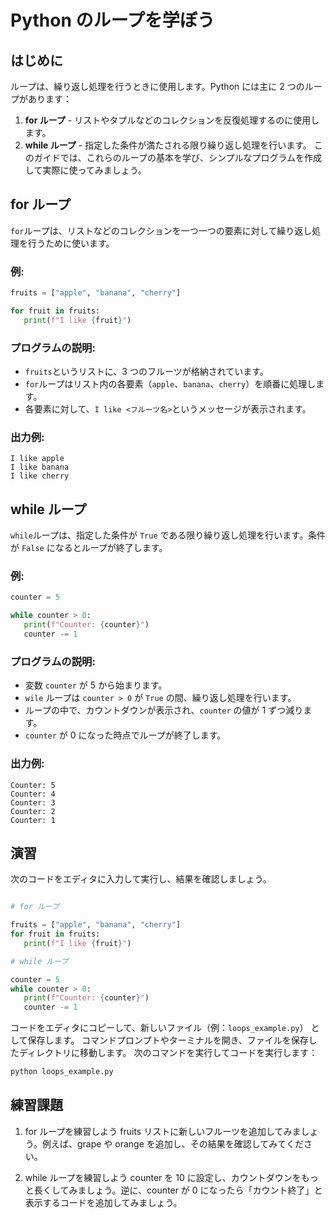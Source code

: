 # Python のループを学ぼう

## はじめに

ループは、繰り返し処理を行うときに使用します。Python には主に 2 つのループがあります：

1. **for ループ** - リストやタプルなどのコレクションを反復処理するのに使用します。
2. **while ループ** - 指定した条件が満たされる限り繰り返し処理を行います。
   このガイドでは、これらのループの基本を学び、シンプルなプログラムを作成して実際に使ってみましょう。

## for ループ

`for`ループは、リストなどのコレクションを一つ一つの要素に対して繰り返し処理を行うために使います。

### 例:

```python
fruits = ["apple", "banana", "cherry"]

for fruit in fruits:
   print(f"I like {fruit}")
```

### プログラムの説明:

- `fruits`というリストに、3 つのフルーツが格納されています。
- `for`ループはリスト内の各要素（`apple`、`banana`、`cherry`）を順番に処理します。
- 各要素に対して、`I like <フルーツ名>`というメッセージが表示されます。

### 出力例:

```
I like apple
I like banana
I like cherry
```

## while ループ

`while`ループは、指定した条件が `True` である限り繰り返し処理を行います。条件が `False` になるとループが終了します。

### 例:

```python
counter = 5

while counter > 0:
   print(f"Counter: {counter}")
   counter -= 1
```

### プログラムの説明:

- 変数 `counter` が 5 から始まります。
- `wile` ループは `counter > 0` が `True` の間、繰り返し処理を行います。
- ループの中で、カウントダウンが表示され、`counter` の値が 1 ずつ減ります。
- `counter` が 0 になった時点でループが終了します。

### 出力例:

```
Counter: 5
Counter: 4
Counter: 3
Counter: 2
Counter: 1
```

## 演習

次のコードをエディタに入力して実行し、結果を確認しましょう。

```python

# for ループ

fruits = ["apple", "banana", "cherry"]
for fruit in fruits:
   print(f"I like {fruit}")

# while ループ

counter = 5
while counter > 0:
   print(f"Counter: {counter}")
   counter -= 1
```

コードをエディタにコピーして、新しいファイル（例：`loops_example.py`） として保存します。
コマンドプロンプトやターミナルを開き、ファイルを保存したディレクトリに移動します。
次のコマンドを実行してコードを実行します：

```bash
python loops_example.py
```

## 練習課題

1. for ループを練習しよう
   fruits リストに新しいフルーツを追加してみましょう。例えば、grape や orange を追加し、その結果を確認してみてください。

2. while ループを練習しよう
   counter を 10 に設定し、カウントダウンをもっと長くしてみましょう。逆に、counter が 0 になったら「カウント終了」と表示するコードを追加してみましょう。
